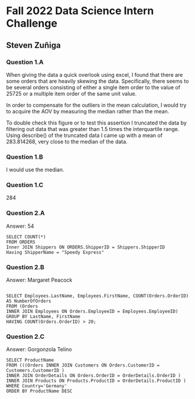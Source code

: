 # Fall 2022 Data Science Intern Challenge 
## Steven Zuñiga


### Question 1.A

When giving the data a quick overlook using excel, I found that there are some orders that
are heavily skewing the data. Specifically, there seems to be several orders consisting of either
a single item order to the value of 25725 or a multiple item order of the same unit value.

In order to compensate for the outliers in the mean calculation, I would try to acquire the
AOV by measuring the median rather than the mean.

To double check this figure or to test this assertion I truncated the data by filtering out
data that was greater than 1.5 times the interquartile range. Using describe() of the truncated
data I came up with a mean of 283.814268, very close to the median of the data. 

### Question 1.B

I would use the median.

### Question 1.C

284


### Question 2.A

Answer: 54

```
SELECT COUNT(*)
FROM ORDERS
Inner JOIN Shippers ON ORDERS.ShipperID = Shippers.ShipperID
Having ShipperName = "Speedy Express"
```
### Question 2.B

Answer: Margaret Peacock

```

SELECT Employees.LastName, Employees.FirstName, COUNT(Orders.OrderID) AS NumberOfOrders
FROM (Orders
INNER JOIN Employees ON Orders.EmployeeID = Employees.EmployeeID)
GROUP BY LastName, FirstName
HAVING COUNT(Orders.OrderID) > 20;

```

### Question 2.C

Answer: Gorgonzola Telino

```
SELECT ProductName
FROM (((Orders INNER JOIN Customers ON Orders.CustomerID = Customers.CustomerID )
INNER JOIN OrderDetails ON Orders.OrderID = OrderDetails.OrderID )
INNER JOIN Products ON Products.ProductID = OrderDetails.ProductID )
WHERE Country='Germany'
ORDER BY ProductName DESC
```
